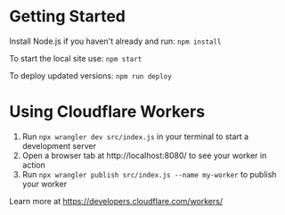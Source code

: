 # Getting Started

Install Node.js if you haven't already and run:
`npm install`

To start the local site use:
`npm start`

To deploy updated versions:
`npm run deploy`

# Using Cloudflare Workers

1. Run `npx wrangler dev src/index.js` in your terminal to start a development server
1. Open a browser tab at http://localhost:8080/ to see your worker in action
1. Run `npx wrangler publish src/index.js --name my-worker` to publish your worker

Learn more at https://developers.cloudflare.com/workers/
